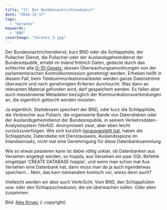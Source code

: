 ```yaml
---
title: "17. Der Bundesnachrichtendienst"
date: "2016-12-17"
tags:
  - "Gerante"
keywords:
  - "BND"
coverImage: "24rants_3.jpg"
---
```


Der Bundesnachrichtendienst, kurz BND oder die Schlapphüte, der Pullacher Dienst, die Pullacher oder der Auslandsgeheimdienst der Bundesrepublik, erhebt im _Inland_ fröhlich Daten, gedeckt durch das schlechte alte [G-10-Gesetz](https://de.wikipedia.org/wiki/Artikel_10-Gesetz), dessen Überwachungsanordnungen von der parlamentarischen Kontrollkommission genehmigt werden. Erheben heißt in diesem Fall, beim Telekommunikationsanbieter werden ganze Datenströme überwacht und nach genehmigten Kriterien durchsucht. Was dann an relevanten Material gefunden wird, darf gespeichert werden. Es fallen aber auch massenweise Metadaten bezüglich der Kommunikationsverbindungen an, die eigentlich gelöscht werden müssten.

Ja eigentlich. Stattdessen speichert der BND, oder kurz die Schlapphüte, die Verbrecher aus Pullach, die organisierte Bande von Datendieben oder der Auslandsgeheimdienst der Bundesrepublik, in seinem Verkehrsdaten-Analysesystem (VerAS). Anonymisiert zwar, aber eben leicht zurückzuverfolgen. Wie sich kürzlich [herausgestellt hat](https://www.heise.de/newsticker/meldung/Kommentar-Vorratsdatenspeicherung-beim-BND-Lasst-das-3572633.html), haben die Schlapphüte, Datendiebe mit Dienstausweis, Auslandsspione im Inlandseinsatz, nicht mal eine Genehmigung für diese Datenbanksammlung.

Wie so etwas passieren kann ist dabei völlig unklar, ob Datenbanken aus Versehen angelegt werden, so hoppla, aus Versehen ein paar SQL-Befehle eingetippt 'CREATE DATABASE hoppla', und wenn man schon mal Aus Versehen eine Datenbank hat, dann muss man da ja auch irgendetwas speichern… Nein, das kam niemandem komisch vor, wieso denn auch?

Vielleicht werden wir aber auch VerArScht. Vom BND, den Schlapphüten usw. oder den Schlappschwänzen, die sie überwachen sollen. Oder allen zusammen.



Bild:  [Ales Krivec](https://unsplash.com/@aleskrivec) {:.copyright}
